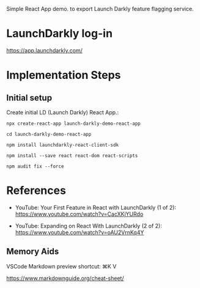 Simple React App demo. to export Launch Darkly feature flagging service.

# LaunchDarkly log-in

https://app.launchdarkly.com/

# Implementation Steps

## Initial setup

Create initial LD (Launch Darkly) React App.:

`npx create-react-app launch-darkly-demo-react-app`

`cd launch-darkly-demo-react-app`

`npm install launchdarkly-react-client-sdk`

`npm install --save react react-dom react-scripts`

`npm audit fix --force`

# References

* YouTube: Your First Feature in React with LaunchDarkly (1 of 2): https://www.youtube.com/watch?v=CacXKjYURdo

* YouTube: Expanding on React With LaunchDarkly (2 of 2):  https://www.youtube.com/watch?v=oAU2VrnKq4Y


## Memory Aids

VSCode Markdown preview shortcut: ⌘K V

https://www.markdownguide.org/cheat-sheet/